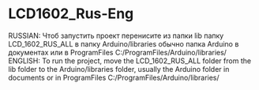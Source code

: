 # LCD1602_Rus-Eng
RUSSIAN:
Чтоб запустить проект перенисите из папки lib папку LCD_1602_RUS_ALL в папку Arduino/libraries обычно папка Arduino в документах или в ProgramFiles C:/ProgramFiles/Arduino/libraries/
ENGLISH:
To run the project, move the LCD_1602_RUS_ALL folder from the lib folder to the Arduino/libraries folder, usually the Arduino folder in documents or in ProgramFiles C:/ProgramFiles/Arduino/libraries/
